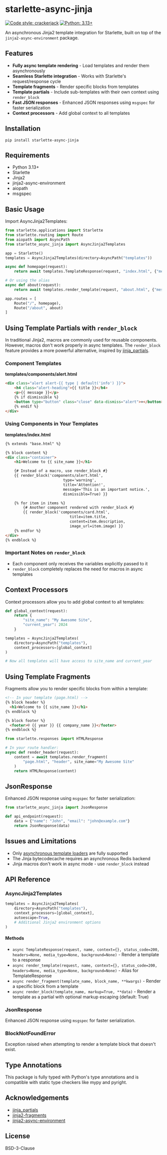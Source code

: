 # starlette-async-jinja

[![Code style: crackerjack](https://img.shields.io/badge/code%20style-crackerjack-000042)](https://github.com/lesleslie/crackerjack)
[![Python: 3.13+](https://img.shields.io/badge/python-3.13%2B-green)](https://www.python.org/downloads/)


An asynchronous Jinja2 template integration for Starlette, built on top of the `jinja2-async-environment` package.

## Features

- **Fully async template rendering** - Load templates and render them asynchronously
- **Seamless Starlette integration** - Works with Starlette's request/response cycle
- **Template fragments** - Render specific blocks from templates
- **Template partials** - Include sub-templates with their own context using `render_block`
- **Fast JSON responses** - Enhanced JSON responses using `msgspec` for faster serialization
- **Context processors** - Add global context to all templates

## Installation

```
pip install starlette-async-jinja
```

## Requirements

- Python 3.13+
- Starlette
- Jinja2
- jinja2-async-environment
- aiopath
- msgspec

## Basic Usage

Import AsyncJinja2Templates:
```python
from starlette.applications import Starlette
from starlette.routing import Route
from aiopath import AsyncPath
from starlette_async_jinja import AsyncJinja2Templates

app = Starlette()
templates = AsyncJinja2Templates(directory=AsyncPath("templates"))

async def homepage(request):
    return await templates.TemplateResponse(request, "index.html", {"message": "Hello, world!"})

# Or using the alias
async def about(request):
    return await templates.render_template(request, "about.html", {"message": "About page"})

app.routes = [
    Route("/", homepage),
    Route("/about", about)
]
```

## Using Template Partials with `render_block`

In traditional Jinja2, macros are commonly used for reusable components. However, macros don't work properly in async templates.
The `render_block` feature provides a more powerful alternative, inspired by [jinja_partials](https://github.com/mikeckennedy/jinja_partials).

### Component Templates

**templates/components/alert.html**
```html
<div class="alert alert-{{ type | default('info') }}">
    <h4 class="alert-heading">{{ title }}</h4>
    <p>{{ message }}</p>
    {% if dismissible %}
    <button type="button" class="close" data-dismiss="alert">×</button>
    {% endif %}
</div>
```

### Using Components in Your Templates

**templates/index.html**
```html
{% extends "base.html" %}

{% block content %}
<div class="container">
    <h1>Welcome to {{ site_name }}</h1>

    {# Instead of a macro, use render_block #}
    {{ render_block('components/alert.html',
                          type='warning',
                          title='Attention!',
                          message='This is an important notice.',
                          dismissible=True) }}

    {% for item in items %}
        {# Another component rendered with render_block #}
        {{ render_block('components/card.html',
                             title=item.title,
                             content=item.description,
                             image_url=item.image) }}
    {% endfor %}
</div>
{% endblock %}
```

### Important Notes on `render_block`

- Each component only receives the variables explicitly passed to it
- `render_block` completely replaces the need for macros in async templates

## Context Processors

Context processors allow you to add global context to all templates:

```python
def global_context(request):
    return {
        "site_name": "My Awesome Site",
        "current_year": 2024
    }

templates = AsyncJinja2Templates(
    directory=AsyncPath("templates"),
    context_processors=[global_context]
)

# Now all templates will have access to site_name and current_year
```

## Using Template Fragments

Fragments allow you to render specific blocks from within a template:

```html
<!-- In your template (page.html) -->
{% block header %}
  <h1>Welcome to {{ site_name }}</h1>
{% endblock %}

{% block footer %}
  <footer>© {{ year }} {{ company_name }}</footer>
{% endblock %}
```

```python
from starlette.responses import HTMLResponse

# In your route handler:
async def render_header(request):
    content = await templates.render_fragment(
        "page.html", "header", site_name="My Awesome Site"
    )
    return HTMLResponse(content)
```

## JsonResponse

Enhanced JSON response using `msgspec` for faster serialization:

```python
from starlette_async_jinja import JsonResponse

def api_endpoint(request):
    data = {"name": "John", "email": "john@example.com"}
    return JsonResponse(data)
```

## Issues and Limitations

- Only [asynchronous template loaders](https://github.com/lesleslie/jinja2-async-environment/blob/main/jinja2_async_environment/loaders.py) are fully supported
- The Jinja bytecodecache requires an asynchronous Redis backend
- Jinja macros don't work in async mode - use `render_block` instead

## API Reference

### AsyncJinja2Templates

```python
templates = AsyncJinja2Templates(
    directory=AsyncPath("templates"),
    context_processors=[global_context],
    autoescape=True,
    # Additional Jinja2 environment options
)
```

#### Methods

- `async TemplateResponse(request, name, context={}, status_code=200, headers=None, media_type=None, background=None)` - Render a template to a response
- `async render_template(request, name, context={}, status_code=200, headers=None, media_type=None, background=None)` - Alias for TemplateResponse
- `async render_fragment(template_name, block_name, **kwargs)` - Render a specific block from a template
- `async render_block(template_name, markup=True, **data)` - Render a template as a partial with optional markup escaping (default: True)

### JsonResponse

Enhanced JSON response using `msgspec` for faster serialization.

### BlockNotFoundError

Exception raised when attempting to render a template block that doesn't exist.

## Type Annotations

This package is fully typed with Python's type annotations and is compatible with static type checkers like mypy and pyright.

## Acknowledgements

- [jinja_partials](https://github.com/mikeckennedy/jinja_partials)
- [jinja2-fragments](https://github.com/sponsfreixes/jinja2-fragments)
- [jinja2-async-environment](https://github.com/lesleslie/jinja2-async-environment)

## License

BSD-3-Clause
